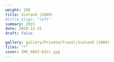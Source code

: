 ```yaml
---
weight: 150
title: Iceland (2009)
#title_align: "left"
summary: 2015
date: 2020-12-15
draft: false

gallery: gallery/Private/Travel/Iceland (2009)
files: "*"
cover: IMG_0863-Edit.jpg
---
```

